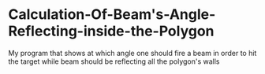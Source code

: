 # Calculation-Of-Beam's-Angle-Reflecting-inside-the-Polygon
My program that shows at which angle one should fire a beam in order to hit the target while beam should be reflecting all the polygon's walls
